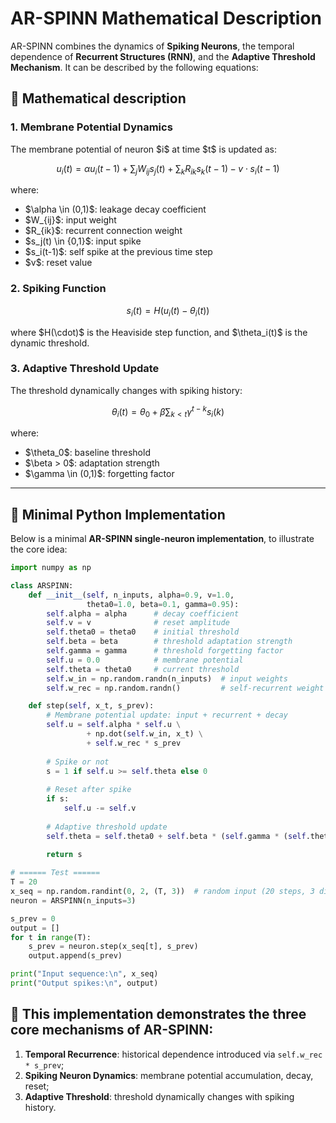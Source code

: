 
# AR-SPINN Mathematical Description

AR-SPINN combines the dynamics of **Spiking Neurons**, the temporal dependence of **Recurrent Structures (RNN)**, and the **Adaptive Threshold Mechanism**.
It can be described by the following equations:

## 📖 Mathematical description

### 1. Membrane Potential Dynamics

The membrane potential of neuron \$i\$ at time \$t\$ is updated as:

$$
u_i(t) = \alpha u_i(t-1) + \sum_{j} W_{ij} s_j(t) + \sum_{k} R_{ik} s_k(t-1) - v \cdot s_i(t-1)
$$

where:

* \$\alpha \in (0,1)\$: leakage decay coefficient
* \$W\_{ij}\$: input weight
* \$R\_{ik}\$: recurrent connection weight
* \$s\_j(t) \in {0,1}\$: input spike
* \$s\_i(t-1)\$: self spike at the previous time step
* \$v\$: reset value



### 2. Spiking Function

$$
s_i(t) = H\big(u_i(t) - \theta_i(t)\big)
$$

where \$H(\cdot)\$ is the Heaviside step function, and \$\theta\_i(t)\$ is the dynamic threshold.



### 3. Adaptive Threshold Update

The threshold dynamically changes with spiking history:

$$
\theta_i(t) = \theta_0 + \beta \sum_{k < t} \gamma^{t-k} s_i(k)
$$

where:

* \$\theta\_0\$: baseline threshold
* \$\beta > 0\$: adaptation strength
* \$\gamma \in (0,1)\$: forgetting factor

---

## 📖 Minimal Python Implementation

Below is a minimal **AR-SPINN single-neuron implementation**, to illustrate the core idea:

```python
import numpy as np

class ARSPINN:
    def __init__(self, n_inputs, alpha=0.9, v=1.0,
                 theta0=1.0, beta=0.1, gamma=0.95):
        self.alpha = alpha      # decay coefficient
        self.v = v              # reset amplitude
        self.theta0 = theta0    # initial threshold
        self.beta = beta        # threshold adaptation strength
        self.gamma = gamma      # threshold forgetting factor
        self.u = 0.0            # membrane potential
        self.theta = theta0     # current threshold
        self.w_in = np.random.randn(n_inputs)  # input weights
        self.w_rec = np.random.randn()         # self-recurrent weight

    def step(self, x_t, s_prev):
        # Membrane potential update: input + recurrent + decay
        self.u = self.alpha * self.u \
                 + np.dot(self.w_in, x_t) \
                 + self.w_rec * s_prev
        
        # Spike or not
        s = 1 if self.u >= self.theta else 0
        
        # Reset after spike
        if s:
            self.u -= self.v
        
        # Adaptive threshold update
        self.theta = self.theta0 + self.beta * (self.gamma * (self.theta - self.theta0) + s)
        
        return s

# ====== Test ======
T = 20
x_seq = np.random.randint(0, 2, (T, 3))  # random input (20 steps, 3 dimensions)
neuron = ARSPINN(n_inputs=3)

s_prev = 0
output = []
for t in range(T):
    s_prev = neuron.step(x_seq[t], s_prev)
    output.append(s_prev)

print("Input sequence:\n", x_seq)
print("Output spikes:\n", output)
```


## 📖 This implementation demonstrates the three core mechanisms of **AR-SPINN**:

1. **Temporal Recurrence**: historical dependence introduced via `self.w_rec * s_prev`;
2. **Spiking Neuron Dynamics**: membrane potential accumulation, decay, reset;
3. **Adaptive Threshold**: threshold dynamically changes with spiking history.



